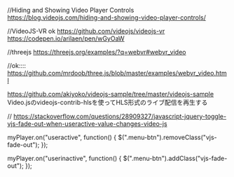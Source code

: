 //Hiding and Showing Video Player Controls
https://blog.videojs.com/hiding-and-showing-video-player-controls/


//VideoJS-VR ok https://github.com/videojs/videojs-vr 
https://codepen.io/arilaen/pen/wGyOaW

//threejs
https://threejs.org/examples/?q=webvr#webvr_video

//ok::::
https://github.com/mrdoob/three.js/blob/master/examples/webvr_video.html

https://github.com/akiyoko/videojs-sample/tree/master/videojs-sample
Video.jsのvideojs-contrib-hlsを使ってHLS形式のライブ配信を再生する


//
https://stackoverflow.com/questions/28909327/javascript-jquery-toggle-vjs-fade-out-when-useractive-value-changes-video-js

myPlayer.on("useractive", function() {
  $(".menu-btn").removeClass("vjs-fade-out");
});

myPlayer.on("userinactive", function() {
  $(".menu-btn").addClass("vjs-fade-out");
});
